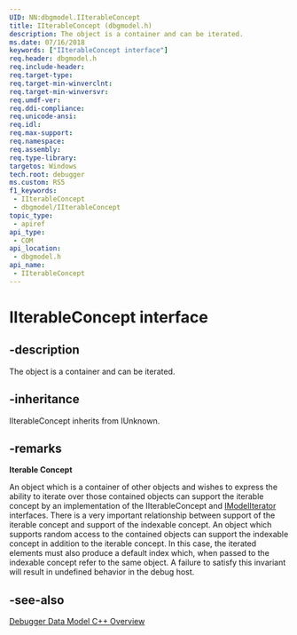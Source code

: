 ```yaml
---
UID: NN:dbgmodel.IIterableConcept
title: IIterableConcept (dbgmodel.h)
description: The object is a container and can be iterated.
ms.date: 07/16/2018
keywords: ["IIterableConcept interface"]
req.header: dbgmodel.h
req.include-header: 
req.target-type: 
req.target-min-winverclnt: 
req.target-min-winversvr: 
req.umdf-ver: 
req.ddi-compliance: 
req.unicode-ansi: 
req.idl: 
req.max-support: 
req.namespace: 
req.assembly: 
req.type-library: 
targetos: Windows
tech.root: debugger
ms.custom: RS5
f1_keywords:
 - IIterableConcept
 - dbgmodel/IIterableConcept
topic_type:
 - apiref
api_type:
 - COM
api_location:
 - dbgmodel.h
api_name:
 - IIterableConcept
---
```


# IIterableConcept interface


## -description

The object is a container and can be iterated.

## -inheritance

IIterableConcept inherits from IUnknown.

## -remarks

**Iterable Concept**

An object which is a container of other objects and wishes to express the ability to iterate over those contained objects can support the iterable concept by an implementation of the IIterableConcept and [IModelIterator](nn-dbgmodel-imodeliterator.md) interfaces. There is a very important relationship between support of the iterable concept and support of the indexable concept. An object which supports random access to the contained objects can support the indexable concept in addition to the iterable concept. In this case, the iterated elements must also produce a default index which, when passed to the indexable concept refer to the same object. A failure to satisfy this invariant will result in undefined behavior in the debug host.

## -see-also

[Debugger Data Model C++ Overview](/windows-hardware/drivers/debugger/data-model-cpp-overview)
